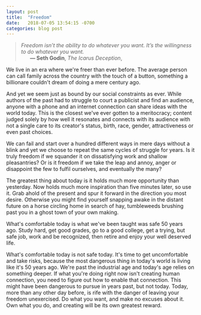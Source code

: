 ```yaml
---
layout: post
title:  "Freedom"
date:   2018-07-05 13:54:15 -0700
categories: blog post
---
```


>*Freedom isn’t the ability to do whatever you want. It’s the willingness to do whatever you want.* 
 <br>&nbsp;&nbsp;&nbsp;&nbsp;&nbsp;&nbsp;__&mdash; Seth Godin__, *The Icarus Deception*, 

We live in an era where we're freer than ever before. The average person can call family across the country with the touch of a button, something a billionare couldn't dream of doing a mere century ago. 

And yet we seem just as bound by our social constraints as ever. While authors of the past had to struggle to court a publicist and find an audience, anyone with a phone and an internet connection can share ideas with the world today. This is the closest we've ever gotten to a meritocracy; content judged solely by how well it resonates and connects with its audience with not a single care to its creator's status, birth, race, gender, attractiveness or even past choices. 

We can fail and start over a hundred different ways in mere days without a blink and yet we choose to repeat the same cycles of struggle for years. Is it truly freedom if we squander it on dissatisfying work and shallow pleasantries? Or is it freedom if we take the leap and annoy, anger or disappoint the few to fulfil ourselves, and eventually the many?

The greatest thing about today is it holds much more opportunity than yesterday. Now holds much more inspiration than five minutes later, so use it. Grab ahold of the present and spur it forward in the direction you most desire. Otherwise you might find yourself snapping awake in the distant future on a horse circling home in search of hay, tumbleweeds brushing past you in a ghost town of your own making. 

What's comfortable today is what we've been taught was safe 50 years ago. Study hard, get good grades, go to a good college, get a trying, but safe job, work and be recognized, then retire and enjoy your well deserved life. 

What's comfortable today is not safe today. It's time to get uncomfortable and take risks, because the most dangerous thing in today's world is living like it's 50 years ago. We're past the industrial age and today's age relies on something deeper. If what you're doing right now isn't creating human connection, you need to figure out how to enable that connection. This might have been dangerous to pursue in years past, but not today. Today, more than any other day before, is rife with the danger of leaving your freedom unexercised. Do what you want, and make no excuses about it. Own what you do, and creating will be its own greatest reward.








